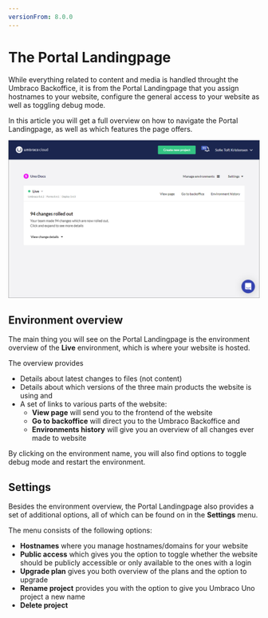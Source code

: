 ```yaml
---
versionFrom: 8.0.0
---
```


# The Portal Landingpage

While everything related to content and media is handled throught the Umbraco Backoffice, it is from the Portal Landingpage that you assign hostnames to your website, configure the general access to your website as well as toggling debug mode.

In this article you will get a full overview on how to navigate the Portal Landingpage, as well as which features the page offers.

![Overview of the Uno Portal Landingpage](images/portal.png)

## Environment overview

The main thing you will see on the Portal Landingpage is the environment overview of the **Live** environment, which is where your website is hosted.

The overview provides

* Details about latest changes to files (not content)
* Details about which versions of the three main products the website is using and
* A set of links to various parts of the website:
  * **View page** will send you to the frontend of the website
  * **Go to backoffice** will direct you to the Umbraco Backoffice and
  * **Environments history** will give you an overview of all changes ever made to website

By clicking on the environment name, you will also find options to toggle debug mode and restart the environment.

## Settings

Besides the environment overview, the Portal Landingpage also provides a set of additional options, all of which can be found on in the **Settings** menu.

The menu consists of the following options:

* **Hostnames** where you manage hostnames/domains for your website
* **Public access** which gives you the option to toggle whether the website should be publicly accessible or only available to the ones with a login
* **Upgrade plan** gives you both overview of the plans and the option to upgrade
* **Rename project** provides you with the option to give you Umbraco Uno project a new name
* **Delete project**
